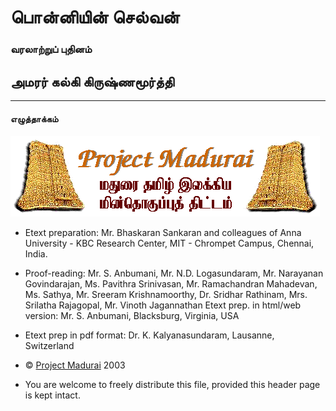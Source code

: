 # பொன்னியின் செல்வன்

### வரலாற்றுப் புதினம்

## அமரர் கல்கி கிருஷ்ணமூர்த்தி

---

#### எழுத்தாக்கம்

[![](assets/pmdr0.gif)](http://www.projectmadurai.org)
* Etext preparation: Mr. Bhaskaran Sankaran and colleagues of Anna University - KBC Research Center, MIT - Chrompet Campus, Chennai, India.
* Proof-reading: Mr. S. Anbumani, Mr. N.D. Logasundaram, Mr. Narayanan Govindarajan, Ms. Pavithra Srinivasan, Mr. Ramachandran Mahadevan, Ms. Sathya, Mr. Sreeram Krishnamoorthy, Dr. Sridhar Rathinam, Mrs. Srilatha Rajagopal, Mr. Vinoth Jagannathan Etext prep. in html/web version: Mr. S. Anbumani, Blacksburg, Virginia, USA
* Etext prep in pdf format: Dr. K. Kalyanasundaram, Lausanne, Switzerland

* © [Project Madurai](http://www.projectmadurai.org) 2003
* You are welcome to freely distribute this file, provided this header page is kept intact.
